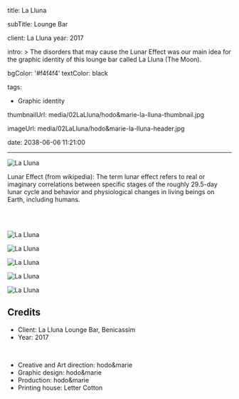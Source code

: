 title: La Lluna

subTitle: Lounge Bar

client: La Lluna
year: 2017

intro: >
  The disorders that may cause the Lunar Effect was our main idea for the graphic identity of this lounge bar called La Lluna (The Moon).

bgColor: '#f4f4f4'
textColor: black

tags:
  - Graphic identity

thumbnailUrl: media/02LaLluna/hodo&marie-la-lluna-thumbnail.jpg

imageUrl: media/02LaLluna/hodo&marie-la-lluna-header.jpg

date: 2038-06-06 11:21:00



---

<div class="gallery gallery-1">

![La Lluna](/demo/media/02LaLluna/hodo&marie-la-lluna-01.jpg)

</div>


Lunar Effect (from wikipedia): The term lunar effect refers to real or imaginary correlations between specific stages of the roughly 29.5-day lunar cycle and behavior and physiological changes in living beings on Earth, including humans. 


<br><br>

<div class="gallery gallery-1">

![La Lluna](/demo/media/02LaLluna/hodo&marie-la-lluna-02.png)

</div>

<div class="gallery gallery-2">

![La Lluna](/demo/media/02LaLluna/hodo&marie-la-lluna-03.jpg)

![La Lluna](/demo/media/02LaLluna/hodo&marie-la-lluna-04.jpg)

</div>

<div class="gallery gallery-1">

![La Lluna](/demo/media/02LaLluna/hodo&marie-la-lluna-05.jpg)

</div>

<div class="gallery gallery-1">

![La Lluna](/demo/media/02LaLluna/hodo&marie-la-lluna-06.jpg)

</div>

## Credits

* Client: La Lluna Lounge Bar, Benicassim
* Year: 2017  

<br>

* Creative and Art direction: hodo&marie
* Graphic design: hodo&marie
* Production: hodo&marie
* Printing house: Letter Cotton


